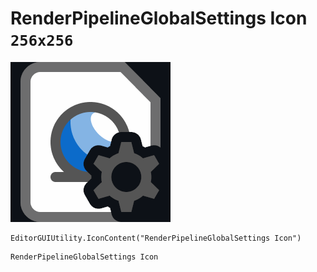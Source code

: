 # RenderPipelineGlobalSettings Icon `256x256`
<img src="/img/RenderPipelineGlobalSettings%20Icon.png" width=256 height=256>

``` CSharp
EditorGUIUtility.IconContent("RenderPipelineGlobalSettings Icon")
```
```
RenderPipelineGlobalSettings Icon
```
